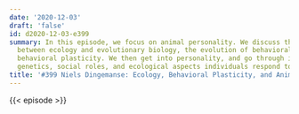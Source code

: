 ```yaml
---
date: '2020-12-03'
draft: 'false'
id: d2020-12-03-e399
summary: In this episode, we focus on animal personality. We discuss the relationship
  between ecology and evolutionary biology, the evolution of behavioral traits, and
  behavioral plasticity. We then get into personality, and go through its behavioral
  genetics, social roles, and ecological aspects individuals respond to.
title: '#399 Niels Dingemanse: Ecology, Behavioral Plasticity, and Animal Personality'
---
```

{{< episode >}}
